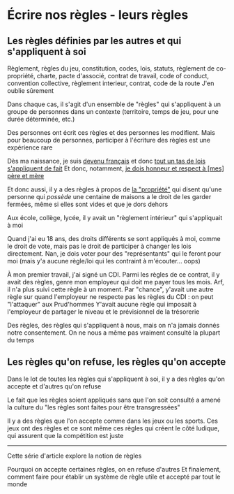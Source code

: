 # Écrire nos règles - leurs règles

## Les règles définies par les autres et qui s'appliquent à soi

Règlement, règles du jeu, constitution, codes, lois, statuts, règlement de co-propriété, charte, pacte d'associé, contrat de travail, code of conduct, convention collective, règlement interieur, contrat, code de la route
J'en oublie sûrement

Dans chaque cas, il s'agit d'un ensemble de "règles" qui s'appliquent à un groupe de personnes dans un contexte (territoire, temps de jeu, pour une durée déterminée, etc.)

Des personnes ont écrit ces règles et des personnes les modifient. Mais pour beaucoup de personnes, participer à l'écriture des règles est une expérience rare

Dès ma naissance, je suis [devenu français](https://www.legifrance.gouv.fr/affichCode.do;jsessionid=DD3F8B886D6B0AA13473CC807E46B3A3.tplgfr34s_1?idSectionTA=LEGISCTA000006120360&cidTexte=LEGITEXT000006071189&dateTexte=19930722) et donc [tout un tas de lois s'appliquent de fait](https://www.legifrance.gouv.fr/affichCodeArticle.do;jsessionid=DD3F8B886D6B0AA13473CC807E46B3A3.tplgfr34s_1?idArticle=LEGIARTI000006419287&cidTexte=LEGITEXT000006070721&dateTexte=20191119)
Et donc, notamment, [je dois honneur et respect à [mes] père et mère](https://www.legifrance.gouv.fr/affichCode.do;jsessionid=DD3F8B886D6B0AA13473CC807E46B3A3.tplgfr34s_1?idSectionTA=LEGISCTA000006136194&cidTexte=LEGITEXT000006070721&dateTexte=20191119)

Et donc aussi, il y a des règles à propos de [la "propriété"](https://www.legifrance.gouv.fr/affichCode.do;jsessionid=DD3F8B886D6B0AA13473CC807E46B3A3.tplgfr34s_1?idSectionTA=LEGISCTA000006117904&cidTexte=LEGITEXT000006070721&dateTexte=20191119) qui disent qu'une personne qui *possède* une centaine de maisons a le droit de les garder fermées, même si elles sont vides et que je dors dehors

Aux école, collège, lycée, il y avait un "règlement intérieur" qui s'appliquait à moi

Quand j'ai eu 18 ans, des droits différents se sont appliqués à moi, comme le droit de vote, mais pas le droit de participer à changer les lois directement. Nan, je dois voter pour des "représentants" qui le feront pour moi (mais y'a aucune règle/loi qui les contraint à m'écouter... oops)

À mon premier travail, j'ai signé un CDI. Parmi les règles de ce contrat, il y avait des règles, genre mon employeur qui doit me payer tous les mois. Arf, il n'a plus suivi cette règle à un moment. Par "chance", y'avait une autre règle sur quand l'employeur ne respecte pas les règles du CDI : on peut "l'attaquer" aux Prud'hommes
Y'avait aucune règle qui imposait à l'employeur de partager le niveau et le prévisionnel de la trésorerie

Des règles, des règles qui s'appliquent à nous, mais on n'a jamais donnés notre consentement. On ne nous a même pas vraiment consulté la plupart du temps


## Les règles qu'on refuse, les règles qu'on accepte

Dans le lot de toutes les règles qui s'appliquent à soi, il y a des règles qu'on accepte et d'autres qu'on refuse

Le fait que les règles soient appliqués sans que l'on soit consulté a amené la culture du "les règles sont faites pour être transgressées"

Il y a des règles que l'on accepte comme dans les jeux ou les sports. Ces jeux ont des règles et ce sont même ces règles qui créent le côté ludique, qui assurent que la compétition est juste

---

Cette série d'article explore la notion de règles

Pourquoi on accepte certaines règles,
on en refuse d'autres
Et finalement, comment faire pour établir un système de règle utile et accepté par tout le monde
